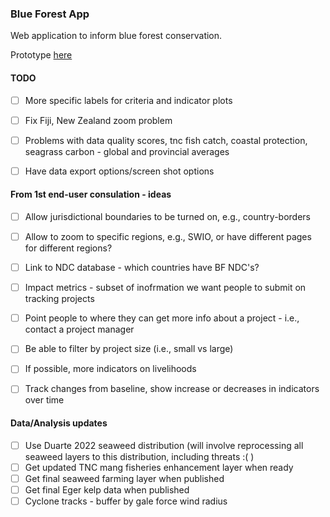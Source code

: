 ### Blue Forest App

Web application to inform blue forest conservation.

Prototype [here](https://global-wetlands.shinyapps.io/blue-forests-app/)

#### TODO

- [ ] More specific labels for criteria and indicator plots

- [ ] Fix Fiji, New Zealand zoom problem

- [ ] Problems with data quality scores, tnc fish catch, coastal protection, seagrass carbon - global and provincial averages

- [ ] Have data export options/screen shot options
 
#### From 1st end-user consulation - ideas

- [ ] Allow jurisdictional boundaries to be turned on, e.g., country-borders

- [ ] Allow to zoom to specific regions, e.g., SWIO, or have different pages for different regions?

- [ ] Link to NDC database - which countries have BF NDC's?

- [ ] Impact metrics - subset of inofrmation we want people to submit on tracking projects

- [ ] Point people to where they can get more info about a project - i.e., contact a project manager

- [ ] Be able to filter by project size (i.e., small vs large)

- [ ] If possible, more indicators on livelihoods

- [ ] Track changes from baseline, show increase or decreases in indicators over time

#### Data/Analysis updates 

- [ ] Use Duarte 2022 seaweed distribution (will involve reprocessing all seaweed layers to this distribution, including threats :( )
- [ ] Get updated TNC mang fisheries enhancement layer when ready
- [ ] Get final seaweed farming layer when published
- [ ] Get final Eger kelp data when published
- [ ] Cyclone tracks - buffer by gale force wind radius
